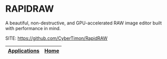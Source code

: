 # RAPIDRAW

 A beautiful, non-destructive, and GPU-accelerated RAW image editor built with performance in mind.

 SITE: https://github.com/CyberTimon/RapidRAW

 | [Applications](https://portable-linux-apps.github.io/apps.html) | [Home](https://portable-linux-apps.github.io)
 | --- | --- |
